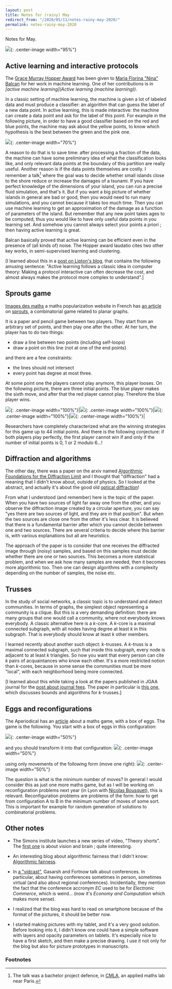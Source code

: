 ```yaml
---
layout: post
title: Notes for (rainy) May
redirect_from: "/2020/05/11/notes-rainy-may-2020/"
permalink: notes-rainy-may-2020
---
```


Notes for May.

![](../assets/caravane-nuit.jpg){: .center-image width="95%"}
 

## Active learning and interactive protocols

The [Grace Murray Hopper Award](https://en.wikipedia.org/wiki/Grace_Murray_Hopper_Award)
has been given to [Maria Florina "Nina" Balcan](http://www.cs.cmu.edu/~ninamf/) 
for her work in machine learning. One of her contributions is in
*[active machine learning](Active learning (machine learning))*.

In a classic setting of machine learning, the machine is given a lot of 
labeled data and must produce a classifier: an algorithm that can guess the label
of a new data point. In active learning, this is made interactive: the machine 
can create a data point and ask for the label of this point. For example in the
following picture, in order to have a good classifier based on the red and blue
points, the machine may ask about the yellow points, to know which hypothesis is 
the best between the green and the pink one.

![](../assets/active-learning.png){: .center-image width="70%"}

A reason to do that is to save time: after processing a fraction of the data, 
the machine can have some preliminary idea of what the classification looks like, 
and only relevant data points at the boundary of this partition are really useful.
Another reason is if the data points themselves are costly. I remember a talk[^1]
where the goal was to decide whether small islands close to the shore reduce 
or increase the damages of a tsunami. If you have perfect knowledge of the 
dimensions of your island, you can run a precise fluid simulation, and that's it. 
But if you 
want a big picture of whether islands in general are bad or good, then you would 
need to run many simulations, and you cannot because it takes too much time. 
Then you can use machine learning to get an approximation of the damage as a 
function of parameters of the island. But remember that any new point takes ages 
to be computed, thus you would like to have only useful data points in you 
learning set. And somehow you cannot always select your points a priori ; then 
having active learning is great.
  
Balcan basically proved that active learning can be efficient even in the 
presence of (all kinds of) noise. The Hopper award laudatio cites two other
key works, in semi-supervised learning and clustering.

[I learned about this in a 
[post on Lipton's blog](https://rjlipton.wordpress.com/2020/04/10/nina-balcan-wins/), 
that contains the following amusing sentence: "Active learning follows a classic idea 
in computer theory: Making a protocol interactive can often decrease the cost, 
and almost always makes the protocol more complex to understand".]

## Sprouts game

[Images des maths](http://images.math.cnrs.fr) a maths popularization website in 
French has 
[an article](http://images.math.cnrs.fr/Savez-vous-planter-les-choux.html) 
on
[sprouts](https://en.wikipedia.org/wiki/Sprouts_(game)), a combinatorial game 
related to planar graphs.

It is a paper and pencil game between two players. They start from an arbitrary 
set of points, and then play one after the other. At her turn, the player has to 
do two things:

* draw a line between two points (including self-loops)
* draw a point on this line (not at one of the end points)

and there are a few constraints:

* the lines should not intersect
* every point has degree at most three.

At some point one the players cannot play anymore, this player looses. On the 
following picture, there are three initial points. The blue player makes the 
sixth move, and after that the red player cannot play. Therefore the blue player
wins. 

![](../assets/sprouts-1.png){: .center-image width="100%"}|![](../assets/sprouts-2.png){: .center-image width="100%"}|![](../assets/sprouts-3.png){: .center-image width="100%"}|![](../assets/sprouts-4.png){: .center-image width="100%"}|

Researchers have completely characterized what are the winning strategies for 
this game up to 44 initial points. And there is the following conjecture: if 
both players play perfectly, the first player cannot win if and only if the 
number of initial points is 0, 1 or 2 modulo 6...!

## Diffraction and algorithms

The other day, there was a paper on the arxiv named 
[Algorithmic Foundations for the Diffraction Limit](https://arxiv.org/pdf/2004.07659.pdf) 
and I thought that "diffraction" had a meaning that I 
didn't know about, outside of physics. So I looked 
at the abstract, and actually it's about the good old 
[optical diffraction](https://en.wikipedia.org/wiki/Diffraction)! 

From what I understood (and remember) here is the topic of the paper. When you 
have two sources of light far away one from the other, and you observe the 
diffraction image created by a circular aperture, you can say "yes there are two 
sources of light, and they are in that position". But when the two sources are 
close one from the other it's less clear. It is believed that there is a 
fundamental barrier after which you cannot decide between one and two sources. 
There are several criteria to decide where this barrier is, with various 
explanations but all are heuristics. 

The approach of the paper is to consider that one receives the diffracted image 
through (noisy) samples, and based on this samples must decide whether there are one or 
two sources. This becomes a more statistical problem, and when we ask how many 
samples are needed, then it becomes more algorithmic too. Then one can design 
algorithms with a complexity depending on the number of samples, the noise etc. 

## Trusses

In the study of social networks, a classic topic is to understand and detect 
communities. In terms of graphs, the simplest object representing a community is 
a clique. But this is a very demanding definition: there are many groups that 
one would call a community, where not everybody knows everybody. A classic 
alternative here is a $k$-core. A $k$-core is a maximal connected subgraph, with all 
nodes having degree at least $k$ in this subgraph. That is everybody should know
at least $k$ other members. 

I learned recently about another such object: $k$-trusses. A $k$-truss is a 
maximal connected subgraph, such that inside this subgraph, every node is 
adjacent to at least $k$ triangles. So now you want that every person can cite 
$k$ pairs of acquaintances who know each other. It's a more restricted notion 
than $k$-cores, because in some sense the communities must be more "local", with 
each neighborhood being more connected. 

[I learned about this while taking a look at the papers published in JGAA 
journal for the [post about journal fees](https://discrete-notes.github.io/journal-fees). 
The paper in particular is 
[this one](http://www.jgaa.info/accepted/2020/527.pdf), which discusses bounds 
and algorithms for $k$-trusses.]


## Eggs and reconfigurations
The Aperiodical has an 
[article](https://aperiodical.com/2020/04/the-big-lock-down-math-off-match-5/) 
about a maths game, with a box of eggs.
The game is the following. You start with a box of eggs in this configuration: 

![](../assets/boite-oeufs-1.png){: .center-image width="50%"}

and you should transform it into that configuration:
![](../assets/boite-oeufs-2.png){: .center-image width="50%"}

using only movements of the following form (move one right):
![](../assets/boite-oeufs-3.png){: .center-image width="50%"}

The question is what is the minimum number of moves? 
In general I would consider this as just one more maths game, but as I will be 
working on reconfiguration problems next year (in Lyon with 
[Nicolas Bousquet](https://pagesperso.g-scop.grenoble-inp.fr/~bousquen/)), 
this is relevant. Reconfiguration problems are problems of the form: how to get 
from configuration A to B in the minimum number of moves of some sort. This is 
important for example for random generation of solutions to combinatorial 
problems. 

## Other notes

* The Simons institute launches a new series of video, "Theory shorts". The 
[first one](https://www.youtube.com/watch?time_continue=14&v=PLAZyu73tWE&feature=emb_logo) 
is about vision and brain ; quite interesting.

* An interesting blog about algorithmic fairness that I didn't know: 
[Algorithmic fairness](https://algorithmicfairness.wordpress.com/category/algorithms/).

* In [a "vidcast"](https://blog.computationalcomplexity.org/2020/05/vidcast-on-conferences.html), 
Gasarsh and Fortnow talk about conferences. In particular, 
about having conferences sometimes in person, sometimes virtual (and also about 
regional conferences). Incidentially, they mention the fact that the conference 
accronym *EC* used to be for *Electronic Commerce*, which is weird... (now it's 
*Economy and Computation* which makes more sense). 

* I realized that the blog was hard to read on smartphone because of the format 
of the pictures, it should be better now.

* I started making pictures with my tablet, and it's a very good solution. Before 
looking into it, I didn't know one could have a simple software with layers and 
opacity parameters on tablets. 
It's especially nice to have a first sketch, and then make a precise drawing. 
I use it not only for the blog but also for picture prototypes in manuscripts.

### Footnotes
[^1]: The talk was a bachelor project defence, in [CMLA](http://cmla.ens-paris-saclay.fr/), an applied maths lab  near Paris.

